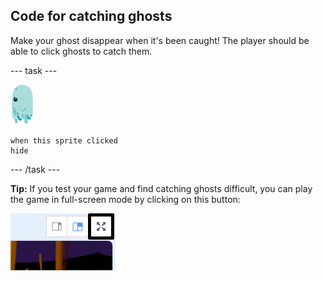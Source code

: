 ## Code for catching ghosts

Make your ghost disappear when it's been caught! The player should be able to click ghosts to catch them.

\--- task \---

![おばけのスプライト](images/ghost-sprite.png)

```blocks3
when this sprite clicked
hide
```

\--- /task \---

**Tip:** If you test your game and find catching ghosts difficult, you can play the game in full-screen mode by clicking on this button:

![スクリーンショット](images/ghost-fullscreen-annotated.png)